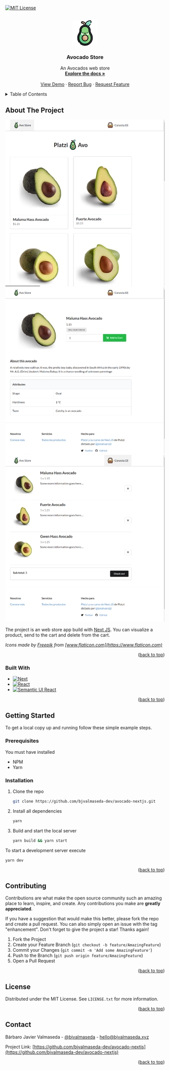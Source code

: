 <a name="readme-top"></a>

[![MIT License][license-shield]][license-url]


<!-- PROJECT LOGO -->
<br />
<div align="center">
  <a href="https://github.com/bjvalmaseda-dev/avocado-nextjs">
    <img src="docs/logo.png" alt="Logo" width="80" height="80">
  </a>

<h3 align="center">Avocado Store</h3>

  <p align="center">
    An Avocados web store
    <br />
    <a href="https://github.com/bjvalmaseda-dev/avocado-nextjs"><strong>Explore the docs »</strong></a>
    <br />
    <br />
    <a href="https://avocado-store.bjvalmaseda.xyz">View Demo</a>
    ·
    <a href="https://github.com/bjvalmaseda-dev/avocado-nextjs/issues">Report Bug</a>
    ·
    <a href="https://github.com/bjvalmaseda-dev/avocado-nextjs/issues">Request Feature</a>
  </p>
</div>



<!-- TABLE OF CONTENTS -->
<details>
  <summary>Table of Contents</summary>
  <ol>
    <li>
      <a href="#about-the-project">About The Project</a>
      <ul>
        <li><a href="#built-with">Built With</a></li>
      </ul>
    </li>
    <li>
      <a href="#getting-started">Getting Started</a>
      <ul>
        <li><a href="#prerequisites">Prerequisites</a></li>
        <li><a href="#installation">Installation</a></li>
      </ul>
    </li>
    <li><a href="#contributing">Contributing</a></li>
    <li><a href="#license">License</a></li>
    <li><a href="#contact">Contact</a></li>
  </ol>
</details>



<!-- ABOUT THE PROJECT -->
## About The Project

[![Avocado Store Home Screen Shot][home-screenshot]](https://example.com)
[![Avocado Store Product Screen Shot][product-screenshot]](https://example.com)
[![Avocado Store Cart Screen Shot][cart-screenshot]](https://example.com)

The project is an web store app build with [Next JS][Next-url]. You can visualize a product, send to the cart and delete from the cart.
 
*Icons made by [Freepik](https://www.freepik.es/) from [www.flaticon.com](https://www.flaticon.com)*

<p align="right">(<a href="#readme-top">back to top</a>)</p>



### Built With

* [![Next][Next.js]][Next-url]
* [![React][React.js]][React-url]
* [![Semantic UI React][Semantic-UI]][Semantic-UI-url]
<p align="right">(<a href="#readme-top">back to top</a>)</p>



<!-- GETTING STARTED -->
## Getting Started

To get a local copy up and running follow these simple example steps.

### Prerequisites

You must have installed

* NPM
* Yarn

### Installation

1. Clone the repo
   ```sh
   git clone https://github.com/bjvalmaseda-dev/avocado-nextjs.git
   ```
2. Install all dependencies
   ```sh
   yarn
   ```
3. Build and start the local server
   ```sh
   yarn build && yarn start
   ```
To start a development server execute
  ```sh
  yarn dev
  ```

<p align="right">(<a href="#readme-top">back to top</a>)</p>


<!-- CONTRIBUTING -->
## Contributing

Contributions are what make the open source community such an amazing place to learn, inspire, and create. Any contributions you make are **greatly appreciated**.

If you have a suggestion that would make this better, please fork the repo and create a pull request. You can also simply open an issue with the tag "enhancement".
Don't forget to give the project a star! Thanks again!

1. Fork the Project
2. Create your Feature Branch (`git checkout -b feature/AmazingFeature`)
3. Commit your Changes (`git commit -m 'Add some AmazingFeature'`)
4. Push to the Branch (`git push origin feature/AmazingFeature`)
5. Open a Pull Request

<p align="right">(<a href="#readme-top">back to top</a>)</p>



<!-- LICENSE -->
## License

Distributed under the MIT License. See `LICENSE.txt` for more information.

<p align="right">(<a href="#readme-top">back to top</a>)</p>



<!-- CONTACT -->
## Contact

Bárbaro Javier Valmaseda - [@bjvalmaseda](https://twitter.com/bjvalmaseda) - hello@bjvalmaseda.xyz

Project Link: [https://github.com/bjvalmaseda-dev/avocado-nextjs](https://github.com/bjvalmaseda-dev/avocado-nextjs)

<p align="right">(<a href="#readme-top">back to top</a>)</p>


<!-- MARKDOWN LINKS & IMAGES -->
<!-- https://www.markdownguide.org/basic-syntax/#reference-style-links -->

[contributors-url]: https://github.com/bjvalmaseda-dev/avocado-nextjs/graphs/contributors
[issues-url]: https://github.com/bjvalmaseda-dev/avocado-nextjs/issues
[license-shield]: https://img.shields.io/github/license/bjvalmaseda-dev/avocado-nextjs.svg?style=for-the-badge
[license-url]: https://github.com/bjvalmaseda-dev/avocado-nextjs/blob/master/LICENSE.txt
[home-screenshot]: docs/home.png
[product-screenshot]: docs/product.png
[cart-screenshot]: docs/cart.png
[Next.js]: https://img.shields.io/badge/next.js-000000?style=for-the-badge&logo=nextdotjs&logoColor=white
[Next-url]: https://nextjs.org/
[React.js]: https://img.shields.io/badge/React-20232A?style=for-the-badge&logo=react&logoColor=61DAFB
[React-url]: https://reactjs.org/
[Semantic-UI]: https://img.shields.io/badge/Semantic%20UI%20React-222222?style=for-the-badge&logo=semanticuireact&logoColor=35BDB2
[Semantic-UI-url]: https://reactjs.org/